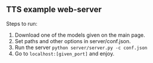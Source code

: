 ## TTS example web-server
Steps to run:
1. Download one of the models given on the main page.
2. Set paths and other options in server/conf.json.
3. Run the server ```python server/server.py -c conf.json```
4. Go to ```localhost:[given_port]``` and enjoy.